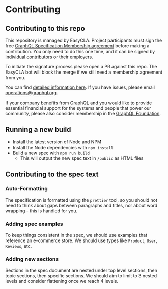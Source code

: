 # Contributing

## Contributing to this repo

This repository is managed by EasyCLA. Project participants must sign the free
[GraphQL Specification Membership agreement](https://preview-spec-membership.graphql.org)
before making a contribution. You only need to do this one time, and it can be
signed by
[individual contributors](https://individual-spec-membership.graphql.org) or
their [employers](https://corporate-spec-membership.graphql.org).

To initiate the signature process please open a PR against this repo. The
EasyCLA bot will block the merge if we still need a membership agreement from
you.

You can find
[detailed information here](https://github.com/graphql/graphql-wg/tree/main/membership).
If you have issues, please email
[operations@graphql.org](mailto:operations@graphql.org).

If your company benefits from GraphQL and you would like to provide essential
financial support for the systems and people that power our community, please
also consider membership in the
[GraphQL Foundation](https://foundation.graphql.org/join).

## Running a new build

- Install the latest version of Node and NPM
- Install the Node dependencies with `npm install`
- Build a new spec with `npm run build`
  - This will output the new spec text in `/public` as HTML files

## Contributing to the spec text

### Auto-Formatting

The specification is formatted using the `prettier` tool, so you should not need
to think about gaps between paragraphs and titles, nor about word wrapping -
this is handled for you.

### Adding spec examples

To keep things consistent in the spec, we should use examples that reference an
e-commerce store. We should use types like `Product`, `User`, `Reviews`, etc.

### Adding new sections

Sections in the spec document are nested under top level sections, then topic
sections, then specific sections. We should aim to limit to 3 nested levels and
consider flattening once we reach 4 levels.
